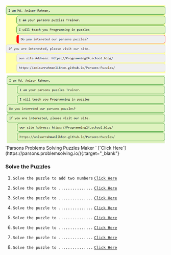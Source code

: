 <img src="2.png"/>
<img src="1.png"/>
`Parsons Problems Solving Puzzles Maker ` [`Click Here`](https://parsons.problemsolving.io/){:target="_blank"}

### Solve the Puzzles

1. `Solve the puzzle to add two numbers` [`Click Here`]()
   
2. `Solve the puzzle to ...............` [`Click Here`]()
   
3. `Solve the puzzle to ...............` [`Click Here`]()
   
4. `Solve the puzzle to ...............` [`Click Here`]()

5. `Solve the puzzle to ...............` [`Click Here`]()
   
6. `Solve the puzzle to ...............` [`Click Here`]()

7. `Solve the puzzle to ...............` [`Click Here`]()

8. `Solve the puzzle to ...............` [`Click Here`]()
